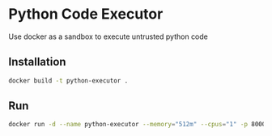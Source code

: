 # Python Code Executor

Use docker as a sandbox to execute untrusted python code


## Installation

```bash
docker build -t python-executor .
```


## Run
```bash
docker run -d --name python-executor --memory="512m" --cpus="1" -p 8000:8000 python-executor
```
